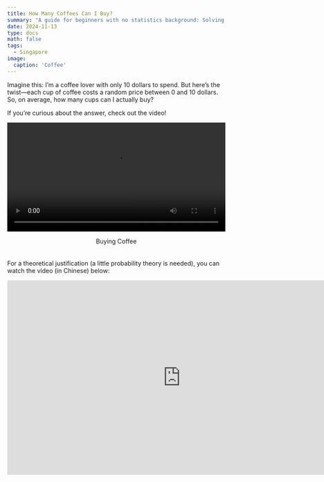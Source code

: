 ```yaml
---
title: How Many Coffees Can I Buy?
summary: "A guide for beginners with no statistics background: Solving probability questions using computer simulations."
date: 2024-11-13
type: docs
math: false
tags:
  - Singapore
image:
  caption: 'Coffee'
---
```


Imagine this: I’m a coffee lover with only 10 dollars to spend. But here’s the twist—each cup of coffee costs a random price between 0 and 10 dollars. So, on average, how many cups can I actually buy?

If you’re curious about the answer, check out the video!

<div style="display: flex; flex-direction: column; align-items: center; margin-bottom: 20px; width: 100%;">
  <video controls style="width: 100%;">
    <source src="images/6120-v2tut-simulation.mp4" type="video/mp4">
    Your browser does not support the video tag.
  </video>
  <p style="text-align: center; width: 100%;">Buying Coffee</p>
</div>

For a theoretical justification (a little probability theory is needed), you can watch the video (in Chinese) below:

<div style="max-width: 100%;">
  <iframe src="https://www.youtube.com/embed/DpiuByapGmA" scrolling="no" border="0" frameborder="no" framespacing="0" allowfullscreen="true" width="800" height="450"> </iframe>
</div>